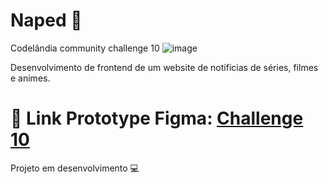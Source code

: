 # Naped :dart: 

Codelândia community challenge 10
![image](https://user-images.githubusercontent.com/99693673/212971769-cc3748e0-c354-4fa9-8b56-2da3241736ab.png)


Desenvolvimento de frontend de um website de notificias de séries, filmes e animes.

# 🚀 Link Prototype Figma: [Challenge 10](https://www.figma.com/file/zDOd9QQv8dwOurj20ZOn3f/Desafios---Codel%C3%A2ndia-(Copy)?node-id=15409%3A2&t=K3e5EFzQnsF46s0s-0)

Projeto em desenvolvimento :computer: 
